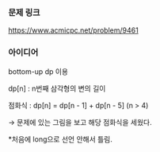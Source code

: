 ### 문제 링크

https://www.acmicpc.net/problem/9461

### 아이디어

bottom-up dp 이용

dp[n] : n번째 삼각형의 변의 길이

점화식 : dp[n] = dp[n - 1] + dp[n - 5] (n > 4)

→ 문제에 있는 그림을 보고 해당 점화식을 세웠다. 

*처음에 long으로 선언 안해서 틀림.
